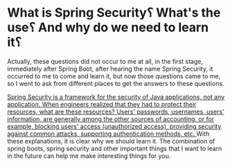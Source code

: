 # What is Spring Security؟ What's the use؟ And why do we need to learn it؟ 

Actually, these questions did not occur to me at all, in the first stage, immediately after Spring Boot, after hearing the name Spring Security, it occurred to me to come and learn it, but now those questions came to me, so I went to ask from different places to get the answers to these questions.

<u>Spring Security is a framework for the security of Java applications, not any application. 
When engineers realized that they had to protect their resources, what are these resources?
Users' passwords, usernames, users' information, are generally among the other sources of accounting, or for example, blocking users' access (unauthorized access), providing security against common attacks, supporting authentication methods, etc. </u>
With these explanations, it is clear why we should learn it. 
The combination of spring boots, spring security and other important things that I want to learn in the future can help me make interesting things for you.


